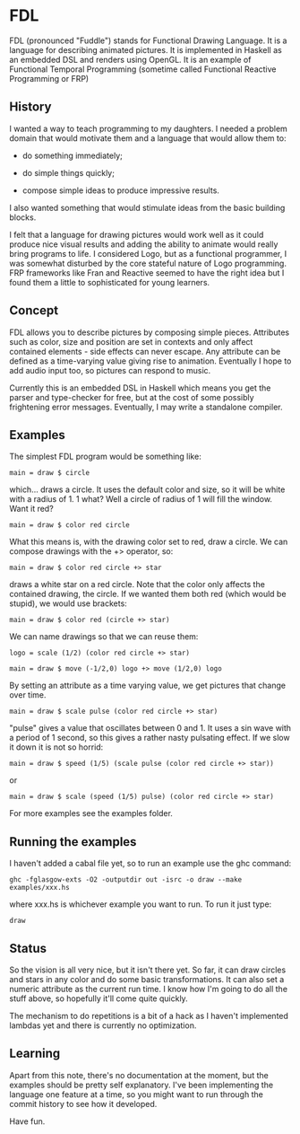 # FDL

FDL (pronounced "Fuddle") stands for Functional Drawing Language. It is a language for describing animated pictures. It is implemented in Haskell as an embedded DSL and renders using OpenGL. It is an example of Functional Temporal Programming (sometime called Functional Reactive Programming or FRP)

## History

I wanted a way to teach programming to my daughters. I needed a problem domain that would motivate them and a language that would allow them to:

- do something immediately;

- do simple things quickly;

- compose simple ideas to produce impressive results.

I also wanted something that would stimulate ideas from the basic building blocks.

I felt that a language for drawing pictures would work well as it could produce nice visual results and adding the ability to animate would really bring programs to life. I considered Logo, but as a functional programmer, I was somewhat disturbed by the core stateful nature of Logo programming. FRP frameworks like Fran and Reactive seemed to have the right idea but I found them a little to sophisticated for young learners.

## Concept

FDL allows you to describe pictures by composing simple pieces. Attributes such as color, size and position are set in contexts and only affect contained elements - side effects can never escape. Any attribute can be defined as a time-varying value giving rise to animation. Eventually I hope to add audio input too, so pictures can respond to music.

Currently this is an embedded DSL in Haskell which means you get the parser and type-checker for free, but at the cost of some possibly frightening error messages. Eventually, I may write a standalone compiler.

## Examples

The simplest FDL program would be something like:

    main = draw $ circle

which... draws a circle. It uses the default color and size, so it will be white with a radius of 1. 1 what? Well a circle of radius of 1 will fill the window. Want it red?

    main = draw $ color red circle

What this means is, with the drawing color set to red, draw a circle. We can compose drawings with the +> operator, so:

    main = draw $ color red circle +> star

draws a white star on a red circle. Note that the color only affects the contained drawing, the circle. If we wanted them both red (which would be stupid), we would use brackets:

    main = draw $ color red (circle +> star)

We can name drawings so that we can reuse them:

    logo = scale (1/2) (color red circle +> star)

    main = draw $ move (-1/2,0) logo +> move (1/2,0) logo

By setting an attribute as a time varying value, we get pictures that change over time.

    main = draw $ scale pulse (color red circle +> star)

"pulse" gives a value that oscillates between 0 and 1. It uses a sin wave with a period of 1 second, so this gives a rather nasty pulsating effect. If we slow it down it is not so horrid:

    main = draw $ speed (1/5) (scale pulse (color red circle +> star))

or

    main = draw $ scale (speed (1/5) pulse) (color red circle +> star)

For more examples see the examples folder.

## Running the examples

I haven't added a cabal file yet, so to run an example use the ghc command:

    ghc -fglasgow-exts -O2 -outputdir out -isrc -o draw --make examples/xxx.hs

where xxx.hs is whichever example you want to run. To run it just type:

    draw

## Status

So the vision is all very nice, but it isn't there yet. So far, it can draw circles and stars in any color and do some basic transformations. It can also set a numeric attribute as the current run time. I know how I'm going to do all the stuff above, so hopefully it'll come quite quickly.

The mechanism to do repetitions is a bit of a hack as I haven't implemented lambdas yet and there is currently no optimization.

## Learning

Apart from this note, there's no documentation at the moment, but the examples should be pretty self explanatory. I've been implementing the language one feature at a time, so you might want to run through the commit history to see how it developed.

Have fun.
